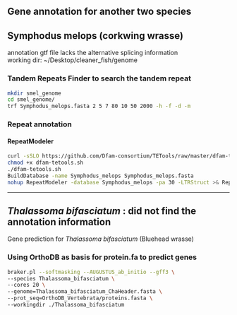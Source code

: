 Gene annotation for another two species
------------------------------------------------------
## Symphodus melops (corkwing wrasse)
annotation gtf file lacks the alternative splicing information          
working dir: ~/Desktop/cleaner_fish/genome     
### Tandem Repeats Finder to search the tandem repeat
```bash
mkdir smel_genome
cd smel_genome/
trf Symphodus_melops.fasta 2 5 7 80 10 50 2000 -h -f -d -m
```
### Repeat annotation
#### RepeatModeler
```bash
curl -sSLO https://github.com/Dfam-consortium/TETools/raw/master/dfam-tetools.sh
chmod +x dfam-tetools.sh
./dfam-tetools.sh
BuildDatabase -name Symphodus_melops Symphodus_melops.fasta
nohup RepeatModeler -database Symphodus_melops -pa 30 -LTRStruct >& RepeatModeler.run.out &
```

***
## *Thalassoma bifasciatum* : did not find the annotation information
Gene prediction for *Thalassoma bifasciatum* (Bluehead wrasse)
### Using OrthoDB as basis for protein.fa to predict genes
```bash
braker.pl --softmasking --AUGUSTUS_ab_initio --gff3 \
--species Thalassoma_bifasciatum \
--cores 20 \
--genome=Thalassoma_bifasciatum_ChaHeader.fasta \
--prot_seq=OrthoDB_Vertebrata/proteins.fasta \
--workingdir ./Thalassoma_bifasciatum
```
